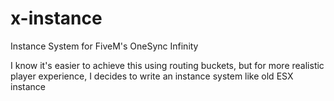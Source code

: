 # x-instance
Instance System for FiveM's OneSync Infinity

I know it's easier to achieve this using routing buckets, but for more realistic player experience, I decides to write an instance system like old ESX instance